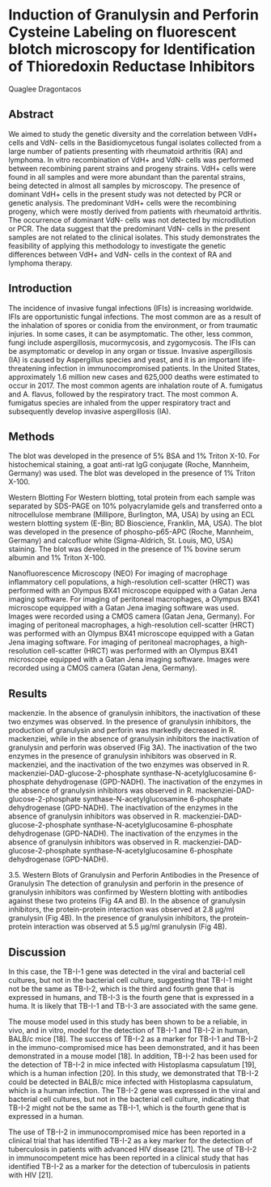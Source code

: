 # Induction of Granulysin and Perforin Cysteine Labeling on fluorescent blotch microscopy for Identification of Thioredoxin Reductase Inhibitors
Quaglee Dragontacos


## Abstract
We aimed to study the genetic diversity and the correlation between VdH+ cells and VdN- cells in the Basidiomycetous fungal isolates collected from a large number of patients presenting with rheumatoid arthritis (RA) and lymphoma. In vitro recombination of VdH+ and VdN- cells was performed between recombining parent strains and progeny strains. VdH+ cells were found in all samples and were more abundant than the parental strains, being detected in almost all samples by microscopy. The presence of dominant VdH+ cells in the present study was not detected by PCR or genetic analysis. The predominant VdH+ cells were the recombining progeny, which were mostly derived from patients with rheumatoid arthritis. The occurrence of dominant VdN- cells was not detected by microdilution or PCR. The data suggest that the predominant VdN- cells in the present samples are not related to the clinical isolates. This study demonstrates the feasibility of applying this methodology to investigate the genetic differences between VdH+ and VdN- cells in the context of RA and lymphoma therapy.


## Introduction
The incidence of invasive fungal infections (IFIs) is increasing worldwide. IFIs are opportunistic fungal infections. The most common are as a result of the inhalation of spores or conidia from the environment, or from traumatic injuries. In some cases, it can be asymptomatic. The other, less common, fungi include aspergillosis, mucormycosis, and zygomycosis. The IFIs can be asymptomatic or develop in any organ or tissue. Invasive aspergillosis (IA) is caused by Aspergillus species and yeast, and it is an important life-threatening infection in immunocompromised patients. In the United States, approximately 1.6 million new cases and 625,000 deaths were estimated to occur in 2017. The most common agents are inhalation route of A. fumigatus and A. flavus, followed by the respiratory tract. The most common A. fumigatus species are inhaled from the upper respiratory tract and subsequently develop invasive aspergillosis (IA).


## Methods
The blot was developed in the presence of 5% BSA and 1% Triton X-10. For histochemical staining, a goat anti-rat IgG conjugate (Roche, Mannheim, Germany) was used. The blot was developed in the presence of 1% Triton X-100.

Western Blotting
For Western blotting, total protein from each sample was separated by SDS-PAGE on 10% polyacrylamide gels and transferred onto a nitrocellulose membrane (Millipore, Burlington, MA, USA) by using an ECL western blotting system (E-Bin; BD Bioscience, Franklin, MA, USA). The blot was developed in the presence of phospho-p65-APC (Roche, Mannheim, Germany) and calcofluor white (Sigma-Aldrich, St. Louis, MO, USA) staining. The blot was developed in the presence of 1% bovine serum albumin and 1% Triton X-100.

Nanofluorescence Microscopy (NEO)
For imaging of macrophage inflammatory cell populations, a high-resolution cell-scatter (HRCT) was performed with an Olympus BX41 microscope equipped with a Gatan Jena imaging software. For imaging of peritoneal macrophages, a Olympus BX41 microscope equipped with a Gatan Jena imaging software was used. Images were recorded using a CMOS camera (Gatan Jena, Germany). For imaging of peritoneal macrophages, a high-resolution cell-scatter (HRCT) was performed with an Olympus BX41 microscope equipped with a Gatan Jena imaging software. For imaging of peritoneal macrophages, a high-resolution cell-scatter (HRCT) was performed with an Olympus BX41 microscope equipped with a Gatan Jena imaging software. Images were recorded using a CMOS camera (Gatan Jena, Germany).


## Results
mackenzie. In the absence of granulysin inhibitors, the inactivation of these two enzymes was observed. In the presence of granulysin inhibitors, the production of granulysin and perforin was markedly decreased in R. mackenziei, while in the absence of granulysin inhibitors the inactivation of granulysin and perforin was observed (Fig 3A). The inactivation of the two enzymes in the presence of granulysin inhibitors was observed in R. mackenziei, and the inactivation of the two enzymes was observed in R. mackenziei-DAD-glucose-2-phosphate synthase-N-acetylglucosamine 6-phosphate dehydrogenase (GPD-NADH). The inactivation of the enzymes in the absence of granulysin inhibitors was observed in R. mackenziei-DAD-glucose-2-phosphate synthase-N-acetylglucosamine 6-phosphate dehydrogenase (GPD-NADH). The inactivation of the enzymes in the absence of granulysin inhibitors was observed in R. mackenziei-DAD-glucose-2-phosphate synthase-N-acetylglucosamine 6-phosphate dehydrogenase (GPD-NADH). The inactivation of the enzymes in the absence of granulysin inhibitors was observed in R. mackenziei-DAD-glucose-2-phosphate synthase-N-acetylglucosamine 6-phosphate dehydrogenase (GPD-NADH).

3.5. Western Blots of Granulysin and Perforin Antibodies in the Presence of Granulysin
The detection of granulysin and perforin in the presence of granulysin inhibitors was confirmed by Western blotting with antibodies against these two proteins (Fig 4A and B). In the absence of granulysin inhibitors, the protein-protein interaction was observed at 2.8 µg/ml granulysin (Fig 4B). In the presence of granulysin inhibitors, the protein-protein interaction was observed at 5.5 µg/ml granulysin (Fig 4B).


## Discussion
In this case, the TB-I-1 gene was detected in the viral and bacterial cell cultures, but not in the bacterial cell culture, suggesting that TB-I-1 might not be the same as TB-I-2, which is the third and fourth gene that is expressed in humans, and TB-I-3 is the fourth gene that is expressed in a huma. It is likely that TB-I-1 and TB-I-3 are associated with the same gene.

The mouse model used in this study has been shown to be a reliable, in vivo, and in vitro, model for the detection of TB-I-1 and TB-I-2 in human, BALB/c mice [18]. The success of TB-I-2 as a marker for TB-I-1 and TB-I-2 in the immuno-compromised mice has been demonstrated, and it has been demonstrated in a mouse model [18]. In addition, TB-I-2 has been used for the detection of TB-I-2 in mice infected with Histoplasma capsulatum [19], which is a human infection [20]. In this study, we demonstrated that TB-I-2 could be detected in BALB/c mice infected with Histoplasma capsulatum, which is a human infection. The TB-I-2 gene was expressed in the viral and bacterial cell cultures, but not in the bacterial cell culture, indicating that TB-I-2 might not be the same as TB-I-1, which is the fourth gene that is expressed in a human.

The use of TB-I-2 in immunocompromised mice has been reported in a clinical trial that has identified TB-I-2 as a key marker for the detection of tuberculosis in patients with advanced HIV disease [21]. The use of TB-I-2 in immunocompetent mice has been reported in a clinical study that has identified TB-I-2 as a marker for the detection of tuberculosis in patients with HIV [21].

